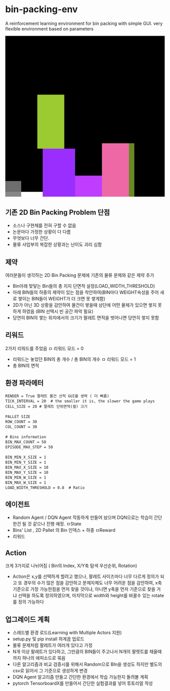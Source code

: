# bin-packing-env
A reinforcement learning environment for bin packing with simple GUI. very flexible environment based on parameters

![gif](materials/env.gif)

## 기존 2D Bin Packing Problem 단점
 - 소스나 구현체를 전혀 구할 수 없음
 - 논문마다 가정한 상황이 다 다름
 - 무엇보다 너무 간단. 
 - 물류 사업부의 복잡한 상황과는 난이도 괴리 심함

## 제약
여러분들이 생각하는 2D Bin Packing 문제에 기존의 물류 문제와 같은 제약 추가
- Bin아래 맞닿는 Bin들의 총 지지 단면적 설정(LOAD_WIDTH_THRESHOLD)
- 아래 BIN들의 하중의 제약이 있는 점을 착안하여(BIN마다 WEIGHT속성을 주어 새로 쌓이는 BIN들이 WEIGHT가 더 크면 못 쌓게함)
- 2D가 아닌 3D 상황을 감안하여 물건이 쌓을때 상단에 어떤 물체가 있으면 쌓지 못하게 하였음 (BIN 선택시 빈 공간 파악 필요)
- 당연히 BIN의 쌓는 위치에서의 크기가 팔레트 면적을 벗어나면 당연히 쌓지 못함

## 리워드
2가지 리워드를 주었음
ㅁ 리워드 모드 = 0  
 - 리워드는 놓았던 BIN의 총 개수 / 총 BIN의 개수
ㅁ 리워드 모드 = 1
-  총 BIN의 면적 

## 환경 파라메터

```
RENDER = True 팔레트 물건 선적 GUI를 생략 ( 더 빠름)
TICK_INTERVAL = 20  # the smaller it is, the slower the game plays
CELL_SIZE = 20 # 팔레트 단위면적(셀) 크기

PALLET SIZE 
ROW_COUNT = 30
COL_COUNT = 30

# Bins information
BIN_MAX_COUNT = 50
EPISODE_MAX_STEP = 50

BIN_MIN_X_SIZE = 1
BIN_MIN_Y_SIZE = 1
BIN_MAX_X_SIZE = 10
BIN_MAX_Y_SIZE = 10
BIN_MIN_W_SIZE = 1
BIN_MAX_W_SIZE = 1
LOAD_WIDTH_THRESHOLD = 0.8  # Ratio
```


##  에이전트 
- Random Agent / DQN Agent 
작동하게 만들어 놨으며 DQN으로는 학습이 간단한건 될 것 같으나 진행 예정.
ㅁState 
 - Bins' List , 2D Pallet 의 Bin 인덱스 + 하중 
ㅁReward
 - 리워드

## Action
크게 3가지로 나뉘어짐 ( Bin의 Index, X/Y축 탐색 우선순위, Rotation)
 - Action은 x,y를 선택하게 할려고 했으나, 팔레트 사이즈마다 너무 다르게 정의가 되고 또 경우의 수가 많은 점을 감안하고 문제자체도 너무 어려운 점을 감안하여, x축 기준으로 가장 가능한점을 먼저 찾을 것이냐, 아니면 y축을 먼저 기준으로 찾을 거냐 선택을 하도록 정의하였으며, 마지막으로 width와 height를 바꿀수 있는 rotate를 정의 가능하다

##  업그레이드 계획
- 스레드별 환경 로드(Learning with Multiple Actors 지원)
- setup.py 및 pip install 하게끔 업로드
- 물류 문제처럼 팔레트가 여러개 있다고 가정 
- N개 이상 팔레트가 있다하고, 그만큼의 BIN들이 주고나서 N개의 팔렛트를 채울때까지 하나의 에피소드로 묶음
- 다른 알고리즘과 비교 검증시를 위해서 Random으로 BIn을 생성도 하지만 별도의 csv로 읽어서 그 기준으로 생성하게 변경
- DQN Agent 알고리즘 만들고 간단한 환경에서 학습 가능한지 돌려볼 계획
- pytorch TensorboardX를 만들어서 간단한 실험결과를 넣어 튜토리얼 작성
